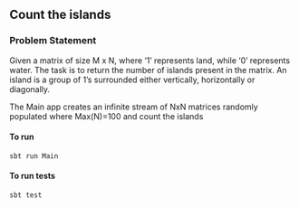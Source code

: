 ## Count the islands

### Problem Statement

Given a matrix of size M x N, where ‘1’ represents land, while ‘0’ represents water. The task is to return the number of islands present in the matrix. An island is a group of 1’s surrounded either vertically, horizontally or diagonally.

The Main app creates an infinite stream of NxN matrices randomly populated where Max(N)=100 and count the islands

#### To run

`sbt run Main`

#### To run tests

`sbt test`